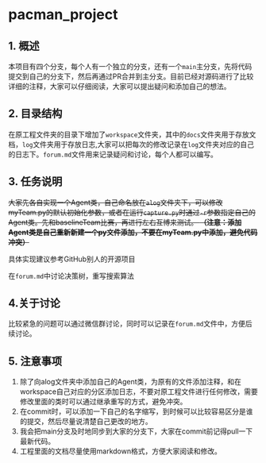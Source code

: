 # pacman_project

## 1. 概述

本项目有四个分支，每个人有一个独立的分支，还有一个`main`主分支，先将代码提交到自己的分支下，然后再通过PR合并到主分支。目前已经对源码进行了比较详细的注释，大家可以仔细阅读，大家可以提出疑问和添加自己的想法。

## 2. 目录结构

在原工程文件夹的目录下增加了`workspace`文件夹，其中的`docs`文件夹用于存放文档，`log`文件夹用于存放日志,大家可以把每次的修改记录在`log`文件夹对应的自己的日志下。`forum.md`文件用来记录疑问和讨论，每个人都可以编写。

## 3. 任务说明
~~大家先各自实现一个Agent类，自己命名放在`alog`文件夹下，可以修改myTeam.py的默认初始化参数，或者在运行`capture.py`时通过`-r`参数指定自己的Agent类。先和baselineTeam比赛，再进行左右互博来测试。
**（注意：添加Agent类是自己重新新建一个py文件添加，不要在myTeam.py中添加，避免代码冲突）**~~

具体实现建议参考GitHub别人的开源项目

在`forum.md`中讨论决策树，重写搜索算法

## 4.关于讨论
比较紧急的问题可以通过微信群讨论，同时可以记录在`forum.md`文件中，方便后续讨论。

## 5. 注意事项

1. 除了向alog文件夹中添加自己的Agent类，为原有的文件添加注释，和在workspace自己对应的分区添加日志，不要对原工程文件进行任何修改，需要修改里面的类时可以通过继承重写的方式，避免冲突。
2. 在commit时，可以添加一下自己的名字缩写，到时候可以比较容易区分是谁的提交，然后尽量说清楚自己更改的地方。
3. 我会把main分支及时地同步到大家的分支下，大家在commit前记得pull一下最新代码。
4. 工程里面的文档尽量使用markdown格式，方便大家阅读和修改。
